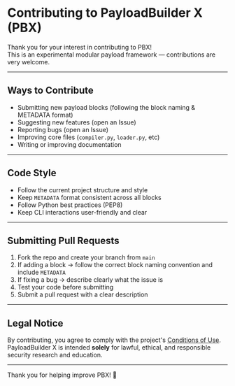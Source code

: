 # Contributing to PayloadBuilder X (PBX)

Thank you for your interest in contributing to PBX!  
This is an experimental modular payload framework — contributions are very welcome.

---

## Ways to Contribute

- Submitting new payload blocks (following the block naming & METADATA format)  
- Suggesting new features (open an Issue)  
- Reporting bugs (open an Issue)  
- Improving core files (`compiler.py`, `loader.py`, etc)  
- Writing or improving documentation  

---

## Code Style

- Follow the current project structure and style
- Keep `METADATA` format consistent across all blocks
- Follow Python best practices (PEP8)
- Keep CLI interactions user-friendly and clear

---

## Submitting Pull Requests

1. Fork the repo and create your branch from `main`
2. If adding a block → follow the correct block naming convention and include `METADATA`
3. If fixing a bug → describe clearly what the issue is
4. Test your code before submitting
5. Submit a pull request with a clear description

---

## Legal Notice

By contributing, you agree to comply with the project's [Conditions of Use](LICENSE).  
PayloadBuilder X is intended **solely** for lawful, ethical, and responsible security research and education.

---

Thank you for helping improve PBX! 🚀
